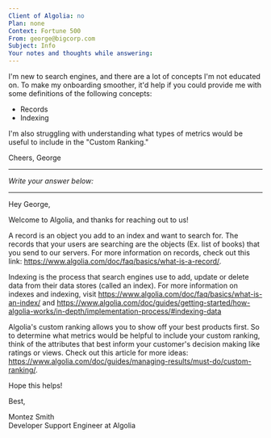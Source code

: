 ```yaml
---
Client of Algolia: no
Plan: none
Context: Fortune 500
From: george@bigcorp.com
Subject: Info
Your notes and thoughts while answering:
---
```


I'm new to search engines, and there are a lot of concepts I'm not educated on. To make my onboarding smoother, it'd help if you could provide me with some definitions of the following concepts:

- Records
- Indexing

I'm also struggling with understanding what types of metrics would be useful to include in the "Custom Ranking."

Cheers, George

---
_Write your answer below:_

---

Hey George,

Welcome to Algolia, and thanks for reaching out to us! 

A record is an object you add to an index and want to search for. The records that your users are searching are the objects (Ex. list of books) that you send to our servers. For more information on records, check out this link: https://www.algolia.com/doc/faq/basics/what-is-a-record/. 

Indexing is the process that search engines use to add, update or delete data from their data stores (called an index). For more information on indexes and indexing, visit https://www.algolia.com/doc/faq/basics/what-is-an-index/ and https://www.algolia.com/doc/guides/getting-started/how-algolia-works/in-depth/implementation-process/#indexing-data

Algolia's custom ranking allows you to show off your best products first. So to determine what metrics would be helpful to include your custom ranking, think of the attributes that best inform your customer's decision making like ratings or views.  Check out this article for more ideas: https://www.algolia.com/doc/guides/managing-results/must-do/custom-ranking/.

Hope this helps!

Best,

Montez Smith  
Developer Support Engineer at Algolia
